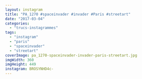 ```yaml
---
layout: instagram
title: "PA_1270 #spaceinvader #invader #Paris #streetart"
date: "2017-03-04"
categories: 
  - "trucs-instagrammes"
tags: 
  - "instagram"
  - "paris"
  - "spaceinvader"
  - "streetart"
coverImage: pa_1270-spaceinvader-invader-paris-streetart.jpg
imgWidth: 360
imgHeight: 449
instagram: BROSYNHD4c-
---
```

